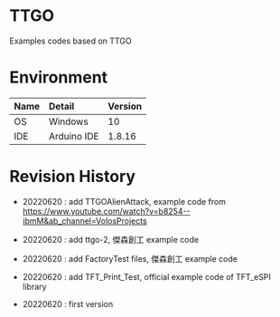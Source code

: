 # TTGO
Examples codes based on TTGO

# Environment
| Name               | Detail        | Version |
| :----------------- | :------------ | :------ |
| OS                 | Windows       | 10      |
| IDE                | Arduino IDE   | 1.8.16  |

# Revision History
- 20220620 : add TTGOAlienAttack, example code from https://www.youtube.com/watch?v=b8254--ibmM&ab_channel=VolosProjects

- 20220620 : add ttgo-2, 傑森創工 example code

- 20220620 : add FactoryTest files, 傑森創工 example code

- 20220620 : add TFT_Print_Test, official example code of TFT_eSPI library 

- 20220620 : first version



